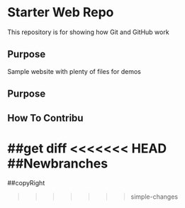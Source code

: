 # Starter Web Repo

This repository is for showing how Git and GitHub work

## Purpose

Sample website with plenty of files for demos

## Purpose
## How To Contribu
##get diff
<<<<<<< HEAD
##Newbranches
=======
##copyRight
>>>>>>> simple-changes

